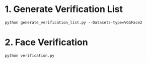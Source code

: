 # 1. Generate Verification List

```shell
python generate_verification_list.py --Datasets-type=VGGFace2
```

# 2. Face Verification

```shell
python verification.py
```